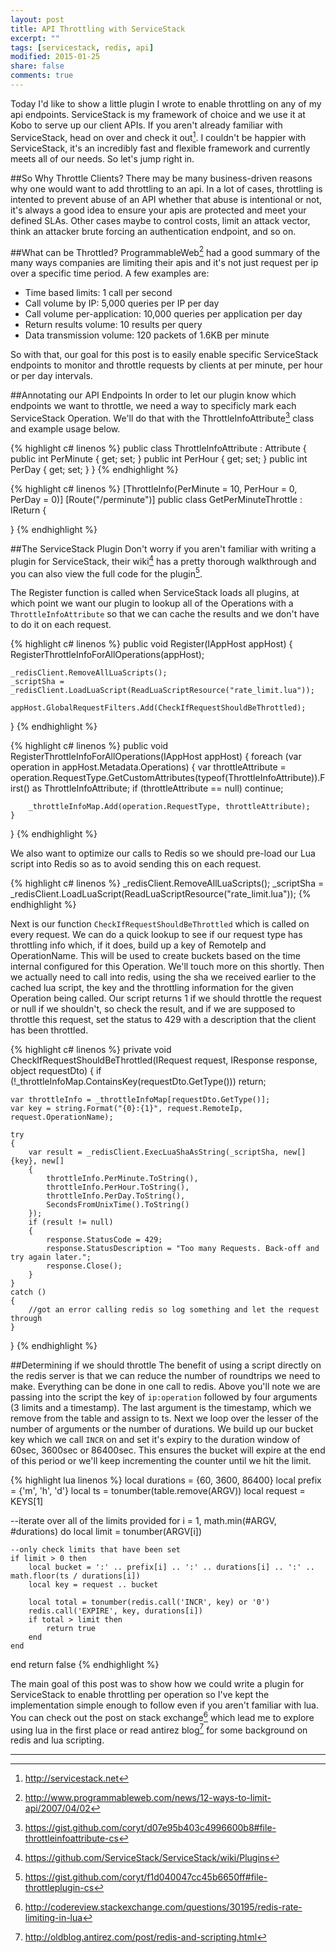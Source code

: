 ```yaml
---
layout: post
title: API Throttling with ServiceStack
excerpt: ""
tags: [servicestack, redis, api]
modified: 2015-01-25
share: false
comments: true
---
```


Today I'd like to show a little plugin I wrote to enable throttling on any of my api endpoints. ServiceStack is my framework of choice and we use it at Kobo to serve up our client APIs. If you aren't already familiar with ServiceStack, head on over and check it out[^1]. I couldn't be happier with ServiceStack, it's an incredibly fast and flexible framework and currently meets all of our needs. So let's jump right in. 

##So Why Throttle Clients?
There may be many business-driven reasons why one would want to add throttling to an api. In a lot of cases, throttling is intented to prevent abuse of an API whether that abuse is intentional or not, it's always a good idea to ensure your apis are protected and meet your defined SLAs. Other cases maybe to control costs, limit an attack vector, think an attacker brute forcing an authentication endpoint, and so on.

##What can be Throttled?
ProgrammableWeb[^2] had a good summary of the many ways companies are limiting their apis and it's not just request per ip over a specific time period. A few examples are:
* Time based limits: 1 call per second
* Call volume by IP: 5,000 queries per IP per day
* Call volume per-application: 10,000 queries per application per day
* Return results volume: 10 results per query
* Data transmission volume: 120 packets of 1.6KB per minute

So with that, our goal for this post is to easily enable specific ServiceStack endpoints to monitor and throttle requests by clients at per minute, per hour or per day intervals.

##Annotating our API Endpoints
In order to let our plugin know which endpoints we want to throttle, we need a way to specificly mark each ServiceStack Operation. We'll do that with the ThrottleInfoAttribute[^5] class and example usage below.

{% highlight c# linenos %}
public class ThrottleInfoAttribute : Attribute
{
    public int PerMinute { get; set; }
    public int PerHour { get; set; }
    public int PerDay { get; set; }
}
{% endhighlight %}

{% highlight c# linenos %}
[ThrottleInfo(PerMinute = 10, PerHour = 0, PerDay = 0)]
[Route("/perminute")]
public class GetPerMinuteThrottle : IReturn<string>
{

}
{% endhighlight %}

##The ServiceStack Plugin
Don't worry if you aren't familiar with writing a plugin for ServiceStack, their wiki[^3] has a pretty thorough walkthrough and you can also view the full code for the plugin[^4]. 

The Register function is called when ServiceStack loads all plugins, at which point we want our plugin to lookup all of the Operations with a ```ThrottleInfoAttribute``` so that we can cache the results and we don't have to do it on each request. 

{% highlight c# linenos %}
public void Register(IAppHost appHost)
{
    RegisterThrottleInfoForAllOperations(appHost);

    _redisClient.RemoveAllLuaScripts();
    _scriptSha = _redisClient.LoadLuaScript(ReadLuaScriptResource("rate_limit.lua"));

    appHost.GlobalRequestFilters.Add(CheckIfRequestShouldBeThrottled);
}
{% endhighlight %}

{% highlight c# linenos %}
public void RegisterThrottleInfoForAllOperations(IAppHost appHost)
{
    foreach (var operation in appHost.Metadata.Operations)
    {
        var throttleAttribute = operation.RequestType.GetCustomAttributes(typeof(ThrottleInfoAttribute)).First() as ThrottleInfoAttribute;
        if (throttleAttribute == null)
            continue;

        _throttleInfoMap.Add(operation.RequestType, throttleAttribute);
    }
}
{% endhighlight %}

We also want to optimize our calls to Redis so we should pre-load our Lua script into Redis so as to avoid sending this on each request.

{% highlight c# linenos %}
_redisClient.RemoveAllLuaScripts();
_scriptSha = _redisClient.LoadLuaScript(ReadLuaScriptResource("rate_limit.lua"));
{% endhighlight %}

Next is our function ```CheckIfRequestShouldBeThrottled``` which is called on every request. We can do a quick lookup to see if our request type has throttling info which, if it does, build up a key of RemoteIp and OperationName. This will be used to create buckets based on the time internal configured for this Operation. We'll touch more on this shortly. Then we actually need to call into redis, using the sha we received earlier to the cached lua script, the key and the throttling information for the given Operation being called. Our script returns 1 if we should throttle the request or null if we shouldn't, so check the result, and if we are supposed to throttle this request, set the status to 429 with a description that the client has been throttled.

{% highlight c# linenos %}
private void CheckIfRequestShouldBeThrottled(IRequest request, IResponse response, object requestDto)
{
    if (!_throttleInfoMap.ContainsKey(requestDto.GetType()))
        return;

    var throttleInfo = _throttleInfoMap[requestDto.GetType()];
    var key = string.Format("{0}:{1}", request.RemoteIp, request.OperationName);

    try
    {
        var result = _redisClient.ExecLuaShaAsString(_scriptSha, new[] {key}, new[]
        {
            throttleInfo.PerMinute.ToString(), 
            throttleInfo.PerHour.ToString(), 
            throttleInfo.PerDay.ToString(),
            SecondsFromUnixTime().ToString()
        });
        if (result != null)
        {
            response.StatusCode = 429;
            response.StatusDescription = "Too many Requests. Back-off and try again later.";
            response.Close();
        }
    }
    catch ()
    {
        //got an error calling redis so log something and let the request through
    }
}
{% endhighlight %}

##Determining if we should throttle
The benefit of using a script directly on the redis server is that we can reduce the number of roundtrips we need to make. Everything can be done in one call to redis. Above you'll note we are passing into the script the key of ```ip:operation``` followed by four arguments (3 limits and a timestamp). The last argument is the timestamp, which we remove from the table and assign to ts. Next we loop over the lesser of the number of arguments or the number of durations. We build up our bucket key which we call ```INCR``` on and set it's expiry to the duration window of 60sec, 3600sec or 86400sec. This ensures the bucket will expire at the end of this period or we'll keep incrementing the counter until we hit the limit.

{% highlight lua linenos %}
local durations = {60, 3600, 86400}
local prefix    = {'m', 'h', 'd'}
local ts        = tonumber(table.remove(ARGV))
local request   = KEYS[1]

--iterate over all of the limits provided
for i = 1, math.min(#ARGV, #durations) do
	local limit = tonumber(ARGV[i])

	--only check limits that have been set
    if limit > 0 then
	    local bucket = ':' .. prefix[i] .. ':' .. durations[i] .. ':' .. math.floor(ts / durations[i])
	    local key = request .. bucket

	    local total = tonumber(redis.call('INCR', key) or '0')
	    redis.call('EXPIRE', key, durations[i])
	    if total > limit then
	        return true
	    end
    end
end
return false
{% endhighlight %}

The main goal of this post was to show how we could write a plugin for ServiceStack to enable throttling per operation so I've kept the implementation simple enough to follow even if you aren't familiar with lua. You can check out the post on stack exchange[^7] which lead me to explore using lua in the first place or read antirez blog[^6] for some background on redis and lua scripting. 

--------
[^1]: <http://servicestack.net>
[^2]: <http://www.programmableweb.com/news/12-ways-to-limit-api/2007/04/02>
[^3]: <https://github.com/ServiceStack/ServiceStack/wiki/Plugins>
[^4]: <https://gist.github.com/coryt/f1d040047cc45b6650ff#file-throttleplugin-cs>
[^5]: <https://gist.github.com/coryt/d07e95b403c4996600b8#file-throttleinfoattribute-cs>
[^6]: <http://oldblog.antirez.com/post/redis-and-scripting.html>
[^7]: <http://codereview.stackexchange.com/questions/30195/redis-rate-limiting-in-lua>